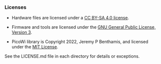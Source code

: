 ### Licenses

* Hardware files are licensed under a [CC BY-SA 4.0 license](https://creativecommons.org/licenses/by-sa/4.0/).

* Firmware and tools are licensed under the [GNU General Public License, Version 3](https://www.gnu.org/licenses/gpl-3.0.html).

* PicoWi library is Copyright 2022, Jeremy P Benthamis, and licensed under the [MIT License](https://opensource.org/license/mit).

See the LICENSE.md file in each directory for details or exceptions.
